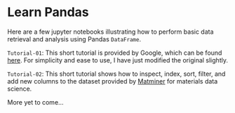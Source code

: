 # Learn Pandas

Here are a few jupyter notebooks illustrating how to perform basic data retrieval and analysis using Pandas `DataFrame`.

`Tutorial-01`: This short tutorial is provided by Google, which can be found [here](https://colab.research.google.com/github/google/eng-edu/blob/main/ml/cc/exercises/pandas_dataframe_ultraquick_tutorial.ipynb?utm_source=mlcc&utm_campaign=colab-external&utm_medium=referral&utm_content=mlcc-prework&hl=en#scrollTo=dPmpVM_8IoBO). For simplicity and ease to use, I have just modified the original slightly.

`Tutorial-02`: This short tutorial shows how to inspect, index, sort, filter, and add new columns to the dataset provided by [Matminer](https://hackingmaterials.lbl.gov/matminer/) for materials data science.


More yet to come...
